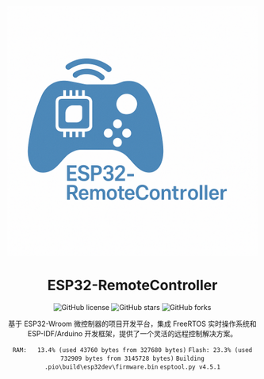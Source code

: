 <div align="center">

<br>
<img src="./img/ESP32-RemoteController.png" alt="logo" width="720"/>

# ESP32-RemoteController

![GitHub license](https://img.shields.io/github/license/skyswordx/ESP32-RemoteController)
![GitHub stars](https://img.shields.io/github/stars/skyswordx/ESP32-RemoteController)
![GitHub forks](https://img.shields.io/github/forks/skyswordx/ESP32-RemoteController)

基于 ESP32-Wroom 微控制器的项目开发平台，集成 FreeRTOS 实时操作系统和 ESP-IDF/Arduino 开发框架，提供了一个灵活的远程控制解决方案。

<div align="center">


`RAM:   13.4% (used 43760 bytes from 327680 bytes)`
`Flash: 23.3% (used 732909 bytes from 3145728 bytes)`
`Building .pio\build\esp32dev\firmware.bin`
`esptool.py v4.5.1`



</div>

</div>

